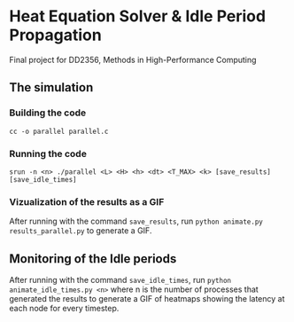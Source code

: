 # Heat Equation Solver & Idle Period Propagation

Final project for DD2356, Methods in High-Performance Computing

## The simulation 

### Building the code 

```cc -o parallel parallel.c```

### Running the code

```srun -n <n> ./parallel <L> <H> <h> <dt> <T_MAX> <k> [save_results] [save_idle_times]```

### Vizualization of the results as a GIF

After running with the command ```save_results```, run ```python animate.py results_parallel.py``` to generate a GIF.

## Monitoring of the Idle periods

After running with the command ```save_idle_times```, run ```python animate_idle_times.py <n>``` where n is the number of processes that generated the results to generate a GIF of heatmaps showing the latency at each node for every timestep.

